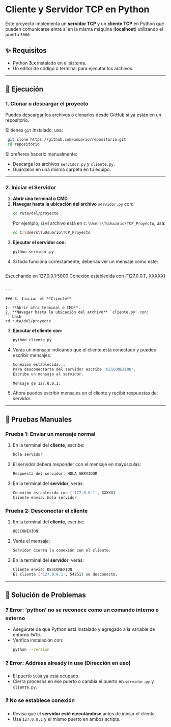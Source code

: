 # Cliente y Servidor TCP en Python

Este proyecto implementa un **servidor TCP** y un **cliente TCP** en Python que pueden comunicarse entre sí en la misma máquina (**localhost**) utilizando el puerto `5000`.

## ✨ Requisitos
- Python **3.x** instalado en el sistema.
- Un editor de código o terminal para ejecutar los archivos.

---

## 🔄 Ejecución

### 1. Clonar o descargar el proyecto
Puedes descargar los archivos o clonarlos desde GitHub si ya están en un repositorio.

Si tienes `git` instalado, usa:
```bash
 git clone https://github.com/usuario/repositorio.git
 cd repositorio
```
Si prefieres hacerlo manualmente:
- Descarga los archivos `servidor.py` y `cliente.py`.
- Guárdalos en una misma carpeta en tu equipo.

---

### 2. Iniciar el **Servidor**

1. **Abrir una terminal o CMD**.
2. **Navegar hasta la ubicación del archivo** `servidor.py` con:
   ```bash
   cd ruta/del/proyecto
   ```
   Por ejemplo, si el archivo está en `C:\Users\TuUsuario\TCP_Proyecto`, usa:
   ```bash
   cd C:\Users\TuUsuario\TCP_Proyecto
   ```
3. **Ejecutar el servidor con:**
   ```bash
   python servidor.py
   ```
4. Si todo funciona correctamente, deberías ver un mensaje como este:
   ```bash
  Escuchando en 127.0.0.1:5000
  Conexión establecida con ('127.0.0.1', XXXXX)
   ```

---

### 3. Iniciar el **Cliente**

1. **Abrir otra terminal o CMD**.
2. **Navegar hasta la ubicación del archivo** `cliente.py` con:
   ```bash
   cd ruta/del/proyecto
   ```
3. **Ejecutar el cliente con:**
   ```bash
   python cliente.py
   ```
4. Verás un mensaje indicando que el cliente está conectado y puedes escribir mensajes:
   ```bash
   Conexión establecida...
   Para desconectarte del servidor escribe 'DESCONEXION'.
   Escribe un mensaje al servidor.
   
   Mensaje de 127.0.0.1:
   ```
5. Ahora puedes escribir mensajes en el cliente y recibir respuestas del servidor.

---

## 💪 Pruebas Manuales

### **Prueba 1: Enviar un mensaje normal**
1. En la terminal del **cliente**, escribe:
   ```bash
   hola servidor
   ```
2. El servidor deberá responder con el mensaje en mayúsculas:
   ```bash
   Respuesta del servidor: HOLA SERVIDOR
   ```
3. En la terminal del **servidor**, verás:
   ```bash
   Conexión establecida con ('127.0.0.1', XXXXX)
   Cliente envía: hola servidor
   ```

### **Prueba 2: Desconectar el cliente**
1. En la terminal del **cliente**, escribe:
   ```bash
   DESCONEXION
   ```
2. Verás el mensaje:
   ```bash
   Servidor cierra la conexión con el cliente.
   ```
3. En la terminal del **servidor**, verás:
   ```bash
   Cliente envía: DESCONEXION
   El cliente ('127.0.0.1', 54251) se desconecto.
   ```

---

## 🔧 Solución de Problemas

### ❓ **Error: 'python' no se reconoce como un comando interno o externo**
- Asegúrate de que Python está instalado y agregado a la variable de entorno `PATH`.
- Verifica instalación con:
  ```bash
  python --version
  ```

### ❓ **Error: Address already in use (Dirección en uso)**
- El puerto `5000` ya está ocupado.
- Cierra procesos en ese puerto o cambia el puerto en `servidor.py` y `cliente.py`.

### ❓ **No se establece conexión**
- Revisa que el **servidor esté ejecutándose** antes de iniciar el cliente.
- Usa `127.0.0.1` y el mismo puerto en ambos scripts.






